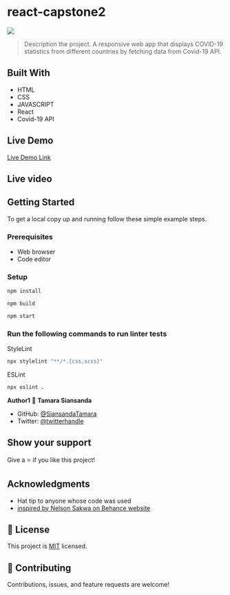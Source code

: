 # react-capstone2

![](https://img.shields.io/badge/Microverse-blueviolet)


> Description the project.
> A responsive web app that displays COVID-19 statistics from different countries by fetching data from Covid-19 API.



## Built With

- HTML
- CSS
- JAVASCRIPT
- React
- Covid-19 API

## Live Demo 
[Live Demo Link](https://siansandatamara.github.io/react-capstone2/)


## Live video 



## Getting Started


To get a local copy up and running follow these simple example steps.

### Prerequisites

- Web browser
- Code editor

### Setup


```bash
npm install
```

```bash
npm build
```

```bash
npm start
```

### Run the following commands to run linter tests


StyleLint
```bash
npx stylelint "**/*.{css,scss}"
```

ESLint
```bash
npx eslint .
```


 **Author1**
👤 **Tamara Siansanda**

- GitHub: [@SiansandaTamara](https://github.com/SiansandaTamara)
- Twitter: [@twitterhandle](https://twitter.com/TamaraSiansanda)


## Show your support

Give a ⭐️ if you like this project!

## Acknowledgments

- Hat tip to anyone whose code was used
- [inspired by Nelson Sakwa on Behance website](https://www.behance.net/sakwadesignstudio)

## 📝 License

This project is [MIT](https://github.com/SiansandaTamara/news-website/blob/dev/LICENSE) licensed.

## 🤝 Contributing


Contributions, issues, and feature requests are welcome!

